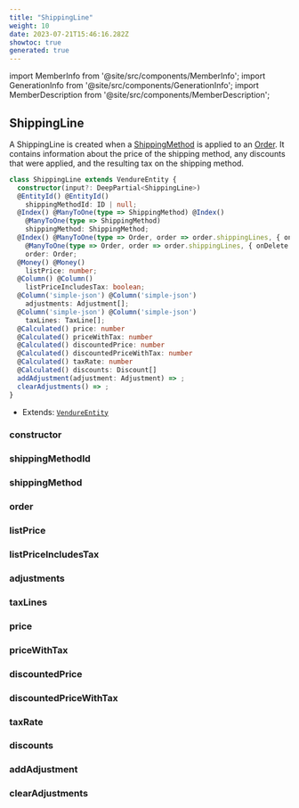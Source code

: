 ```yaml
---
title: "ShippingLine"
weight: 10
date: 2023-07-21T15:46:16.282Z
showtoc: true
generated: true
---
```

<!-- This file was generated from the Vendure source. Do not modify. Instead, re-run the "docs:build" script -->
import MemberInfo from '@site/src/components/MemberInfo';
import GenerationInfo from '@site/src/components/GenerationInfo';
import MemberDescription from '@site/src/components/MemberDescription';


## ShippingLine

<GenerationInfo sourceFile="packages/core/src/entity/shipping-line/shipping-line.entity.ts" sourceLine="23" packageName="@vendure/core" />

A ShippingLine is created when a <a href='/reference/typescript-api/entities/shipping-method#shippingmethod'>ShippingMethod</a> is applied to an <a href='/reference/typescript-api/entities/order#order'>Order</a>.
It contains information about the price of the shipping method, any discounts that were
applied, and the resulting tax on the shipping method.

```ts title="Signature"
class ShippingLine extends VendureEntity {
  constructor(input?: DeepPartial<ShippingLine>)
  @EntityId() @EntityId()
    shippingMethodId: ID | null;
  @Index() @ManyToOne(type => ShippingMethod) @Index()
    @ManyToOne(type => ShippingMethod)
    shippingMethod: ShippingMethod;
  @Index() @ManyToOne(type => Order, order => order.shippingLines, { onDelete: 'CASCADE' }) @Index()
    @ManyToOne(type => Order, order => order.shippingLines, { onDelete: 'CASCADE' })
    order: Order;
  @Money() @Money()
    listPrice: number;
  @Column() @Column()
    listPriceIncludesTax: boolean;
  @Column('simple-json') @Column('simple-json')
    adjustments: Adjustment[];
  @Column('simple-json') @Column('simple-json')
    taxLines: TaxLine[];
  @Calculated() price: number
  @Calculated() priceWithTax: number
  @Calculated() discountedPrice: number
  @Calculated() discountedPriceWithTax: number
  @Calculated() taxRate: number
  @Calculated() discounts: Discount[]
  addAdjustment(adjustment: Adjustment) => ;
  clearAdjustments() => ;
}
```
* Extends: <code><a href='/reference/typescript-api/entities/vendure-entity#vendureentity'>VendureEntity</a></code>



<div className="members-wrapper">

### constructor

<MemberInfo kind="method" type="(input?: DeepPartial&#60;<a href='/reference/typescript-api/entities/shipping-line#shippingline'>ShippingLine</a>&#62;) => ShippingLine"   />


### shippingMethodId

<MemberInfo kind="property" type="<a href='/reference/typescript-api/common/id#id'>ID</a> | null"   />


### shippingMethod

<MemberInfo kind="property" type="<a href='/reference/typescript-api/entities/shipping-method#shippingmethod'>ShippingMethod</a>"   />


### order

<MemberInfo kind="property" type="<a href='/reference/typescript-api/entities/order#order'>Order</a>"   />


### listPrice

<MemberInfo kind="property" type="number"   />


### listPriceIncludesTax

<MemberInfo kind="property" type="boolean"   />


### adjustments

<MemberInfo kind="property" type="Adjustment[]"   />


### taxLines

<MemberInfo kind="property" type="TaxLine[]"   />


### price

<MemberInfo kind="property" type="number"   />


### priceWithTax

<MemberInfo kind="property" type="number"   />


### discountedPrice

<MemberInfo kind="property" type="number"   />


### discountedPriceWithTax

<MemberInfo kind="property" type="number"   />


### taxRate

<MemberInfo kind="property" type="number"   />


### discounts

<MemberInfo kind="property" type="Discount[]"   />


### addAdjustment

<MemberInfo kind="method" type="(adjustment: Adjustment) => "   />


### clearAdjustments

<MemberInfo kind="method" type="() => "   />




</div>

